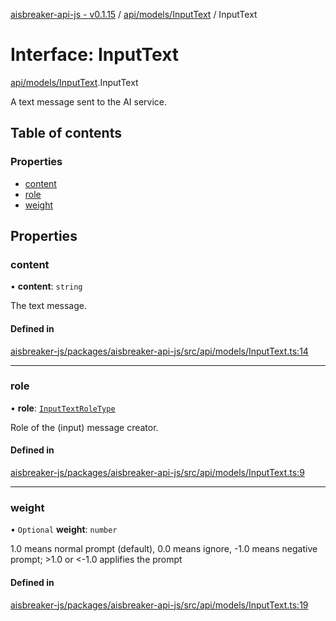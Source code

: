 [aisbreaker-api-js - v0.1.15](../README.md) / [api/models/InputText](../modules/api_models_InputText.md) / InputText

# Interface: InputText

[api/models/InputText](../modules/api_models_InputText.md).InputText

A text message sent to the AI service.

## Table of contents

### Properties

- [content](api_models_InputText.InputText.md#content)
- [role](api_models_InputText.InputText.md#role)
- [weight](api_models_InputText.InputText.md#weight)

## Properties

### content

• **content**: `string`

The text message.

#### Defined in

[aisbreaker-js/packages/aisbreaker-api-js/src/api/models/InputText.ts:14](https://github.com/aisbreaker/aisbreaker-js/blob/develop/packages/aisbreaker-api-js/src/api/models/InputText.ts#L14)

___

### role

• **role**: [`InputTextRoleType`](../modules/api_models_InputText.md#inputtextroletype)

Role of the (input) message creator.

#### Defined in

[aisbreaker-js/packages/aisbreaker-api-js/src/api/models/InputText.ts:9](https://github.com/aisbreaker/aisbreaker-js/blob/develop/packages/aisbreaker-api-js/src/api/models/InputText.ts#L9)

___

### weight

• `Optional` **weight**: `number`

1.0 means normal prompt (default), 0.0 means ignore, -1.0 means negative prompt; >1.0 or <-1.0 applifies the prompt

#### Defined in

[aisbreaker-js/packages/aisbreaker-api-js/src/api/models/InputText.ts:19](https://github.com/aisbreaker/aisbreaker-js/blob/develop/packages/aisbreaker-api-js/src/api/models/InputText.ts#L19)
